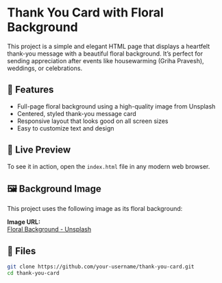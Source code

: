 # Thank You Card with Floral Background

This project is a simple and elegant HTML page that displays a heartfelt thank-you message with a beautiful floral background. It’s perfect for sending appreciation after events like housewarming (Griha Pravesh), weddings, or celebrations.

## 🌸 Features

- Full-page floral background using a high-quality image from Unsplash
- Centered, styled thank-you message card
- Responsive layout that looks good on all screen sizes
- Easy to customize text and design

## 💐 Live Preview

To see it in action, open the `index.html` file in any modern web browser.

## 🖼️ Background Image

This project uses the following image as its floral background:

**Image URL:**  
[Floral Background - Unsplash](https://images.unsplash.com/photo-1504198453319-5ce911bafcde)

## 📂 Files


```bash
git clone https://github.com/your-username/thank-you-card.git
cd thank-you-card
